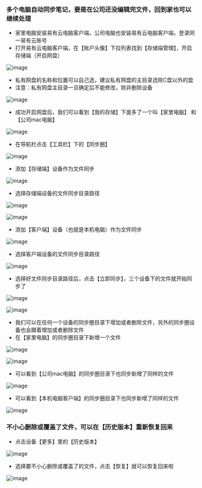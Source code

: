 ### 多个电脑自动同步笔记，要是在公司还没编辑完文件，回到家也可以继续处理
- 家里电脑安装易有云电脑客户端，公司电脑也安装易有云电脑客户端，登录同一易有云账号
- 打开易有云电脑客户端，在【账户头像】下拉列表找到【存储端管理】，开启存储端（开启网盘）

![image](./image/Synchronize/1.jpg)

- 私有网盘的名称和位置可以自己选，建议私有网盘的主目录选除C盘以外的盘
- 注意：私有网盘主目录一旦确定后不能修改，除非删除设备

![image](./image/Synchronize/2.jpg)

- 成功开启网盘后，我们可以看到【我的存储】下面多了一个叫【家里电脑】 和 【公司mac电脑】

![image](./image/Synchronize/3.jpg)

- 在导航栏点击【工具栏】下的【同步圈】

![image](./image/Synchronize/4.jpg)

- 添加【存储端】设备作为文件同步

![image](./image/Synchronize/5.jpg)

- 选择存储端设备的文件同步目录路径

![image](./image/Synchronize/6.jpg)

![image](./image/Synchronize/7.jpg)

- 添加【客户端】设备（也就是本机电脑）作为文件同步

![image](./image/Synchronize/8.jpg)

- 选择客户端设备的文件同步目录路径

![image](./image/Synchronize/9.jpg)

- 选择好文件同步目录路径后，点击【立即同步】，三个设备下的文件就开始同步了

![image](./image/Synchronize/10.jpg)

![image](./image/Synchronize/11.jpg)

- 我们可以在任何一个设备的同步圈目录下增加或者删除文件，另外的同步圈设备也会跟着增加或者删除文件
- 在【家里电脑】的同步圈目录下新增一个文件

![image](./image/Synchronize/12.jpg)

![image](./image/Synchronize/13.jpg)

- 可以看到【公司mac电脑】的同步圈目录下也同步新增了同样的文件

![image](./image/Synchronize/14.jpg)

- 可以看到【本机电脑客户端】的同步圈目录下也同步新增了同样的文件

![image](./image/Synchronize/15.jpg)

### 不小心删除或覆盖了文件，可以在【历史版本】重新恢复回来

- 点击设备【更多】里的【历史版本】

![image](./image/Synchronize/16.jpg)

- 选择要不小心删除或覆盖了的文件，点击【恢复】就可以恢复回来啦

![image](./image/Synchronize/17.jpg)





